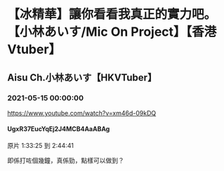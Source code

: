 # 【冰精華】讓你看看我真正的實力吧。【小林あいす/Mic On Project】【香港Vtuber】

## Aisu Ch.小林あいす【HKVTuber】

### 2021-05-15 00:00:00

https://www.youtube.com/watch?v=xm46d-09kDQ

#### UgxR37EucYqEj2J4MCB4AaABAg

原片 1:33:25 到 2:44:41

即係打咗個幾鐘，真係勁，點樣可以做到？

